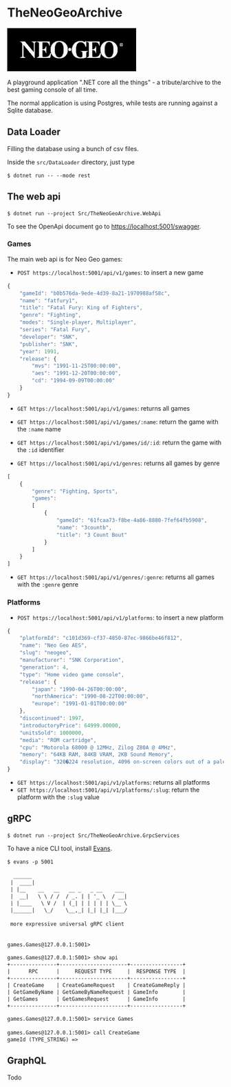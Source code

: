 # TheNeoGeoArchive

![Neo Geo](logo.png)

A playground application ".NET core all the things" - a tribute/archive to the best gaming console of all time.

The normal application is using Postgres, while tests are running against a Sqlite database.

## Data Loader

Filling the database using a bunch of csv files.

Inside the `src/DataLoader` directory, just type

```
$ dotnet run -- --mode rest
```

## The web api

```
$ dotnet run --project Src/TheNeoGeoArchive.WebApi
```

To see the OpenApi document go to [https://localhost:5001/swagger](https://localhost:5001/swagger).

### Games

The main web api is for Neo Geo games:

- `POST https://localhost:5001/api/v1/games`: to insert a new game

```javascript
{
    "gameId": "b0b576da-9ede-4d39-8a21-1970988af58c",
    "name": "fatfury1",
    "title": "Fatal Fury: King of Fighters",
    "genre": "Fighting",
    "modes": "Single-player, Multiplayer",
    "series": "Fatal Fury",
    "developer": "SNK",
    "publisher": "SNK",
    "year": 1991,
    "release": {
        "mvs": "1991-11-25T00:00:00",
        "aes": "1991-12-20T00:00:00",
        "cd": "1994-09-09T00:00:00"
    }
}
```

- `GET https://localhost:5001/api/v1/games`: returns all games
- `GET https://localhost:5001/api/v1/games/:name`: return the game with the `:name` name
- `GET https://localhost:5001/api/v1/games/id/:id`: return the game with the `:id` identifier

- `GET https://localhost:5001/api/v1/genres`: returns all games by genre

```javascript
[
    {
        "genre": "Fighting, Sports",
        "games": 
        [
            {
                "gameId": "61fcaa73-f8be-4a86-8880-7fef64fb5908",
                "name": "3countb",
                "title": "3 Count Bout"
            }
        ]
    }
]
```

- `GET https://localhost:5001/api/v1/genres/:genre`: returns all games with the `:genre` genre


### Platforms

- `POST https://localhost:5001/api/v1/platforms`: to insert a new platform

```javascript
{
    "platformId": "c101d369-cf37-4850-87ec-9866be46f812",
    "name": "Neo Geo AES",
    "slug": "neogeo",
    "manufacturer": "SNK Corporation",
    "generation": 4,
    "type": "Home video game console",
    "release": {
        "japan": "1990-04-26T00:00:00",
        "northAmerica": "1990-08-22T00:00:00",
        "europe": "1991-01-01T00:00:00"
    },
    "discontinued": 1997,
    "introductoryPrice": 64999.00000,
    "unitsSold": 1000000,
    "media": "ROM cartridge",
    "cpu": "Motorola 68000 @ 12MHz, Zilog Z80A @ 4MHz",
    "memory": "64KB RAM, 84KB VRAM, 2KB Sound Memory",
    "display": "320�224 resolution, 4096 on-screen colors out of a palette of 65536"
}
```

- `GET https://localhost:5001/api/v1/platforms`: returns all platforms
- `GET https://localhost:5001/api/v1/platforms/:slug`: return the platform with the `:slug` value

## gRPC

```
$ dotnet run --project Src/TheNeoGeoArchive.GrpcServices
```

To have a nice CLI tool, install [Evans](https://github.com/ktr0731/evans/releases).

```
$ evans -p 5001

  ______
 |  ____|
 | |__    __   __   __ _   _ __    ___
 |  __|   \ \ / /  / _. | | '_ \  / __|
 | |____   \ V /  | (_| | | | | | \__ \
 |______|   \_/    \__,_| |_| |_| |___/

 more expressive universal gRPC client


games.Games@127.0.0.1:5001>
```

```
games.Games@127.0.0.1:5001> show api
+---------------+----------------------+-----------------+
|      RPC      |     REQUEST TYPE     |  RESPONSE TYPE  |
+---------------+----------------------+-----------------+
| CreateGame    | CreateGameRequest    | CreateGameReply |
| GetGameByName | GetGameByNameRequest | GameInfo        |
| GetGames      | GetGamesRequest      | GameInfo        |
+---------------+----------------------+-----------------+
```

```
games.Games@127.0.0.1:5001> service Games

games.Games@127.0.0.1:5001> call CreateGame
gameId (TYPE_STRING) => 
```

## GraphQL

Todo
